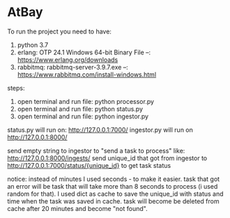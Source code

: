 # AtBay

To run the project you need to have:

1. python 3.7
2. erlang: OTP 24.1 Windows 64-bit Binary File –: https://www.erlang.org/downloads
3. rabbitmq: rabbitmq-server-3.9.7.exe –: https://www.rabbitmq.com/install-windows.html


steps:
1. open terminal and run file: python processor.py 
2. open terminal and run file: python status.py 
3. open terminal and run file: python ingestor.py 


status.py will run on: http://127.0.0.1:7000/
ingestor.py will run on http://127.0.0.1:8000/

send empty string to ingestor to "send a task to process" like: http://127.0.0.1:8000/ingests/
send unique_id that got from ingestor to http://127.0.0.1:7000/status/{unique_id} to get task status

notice:
instead of minutes I used seconds - to make it easier.
task that got an error will be task that will take more than 8 seconds to process (i used random for that).
I used dict as cache to save the unique_id with status and time when the task was saved in cache.
task will become be deleted from cache after 20 minutes and become "not found".



